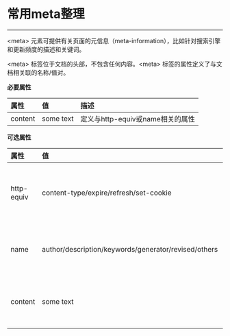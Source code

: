 # 常用meta整理

---

&lt;meta&gt; 元素可提供有关页面的元信息（meta-information），比如针对搜索引擎和更新频度的描述和关键词。

&lt;meta&gt; 标签位于文档的头部，不包含任何内容。&lt;meta&gt; 标签的属性定义了与文档相关联的名称/值对。

**必要属性**

| 属性 | 值 | 描述 |
| :--- | :--- | :--- |
| content | some text | 定义与http-equiv或name相关的属性 |

**可选属性**

| 属性 | 值 | 描述 |
| :--- | :--- | :--- |
| http-equiv | content-type/expire/refresh/set-cookie | 把content属性关联到HTTP头部 |
| name | author/description/keywords/generator/revised/others | 把content属性关联到一个名称 |
| content | some text | 定义用于翻译content属性值的格式 |



